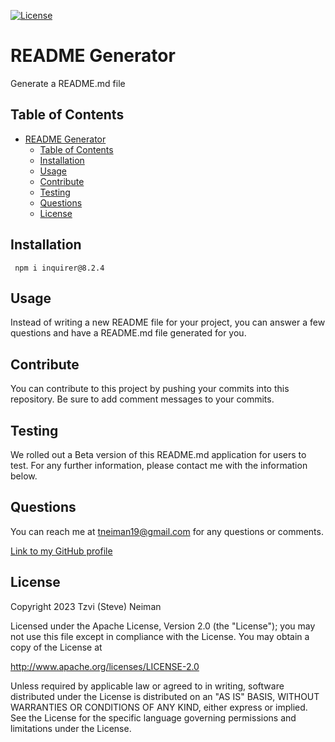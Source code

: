 [![License](https://img.shields.io/badge/License-Apache_2.0-blue.svg)](https://opensource.org/licenses/Apache-2.0)
  
# README Generator

Generate a README.md file


## Table of Contents
- [README Generator](#readme-generator)
  - [Table of Contents](#table-of-contents)
  - [Installation](#installation)
  - [Usage](#usage)
  - [Contribute](#contribute)
  - [Testing](#testing)
  - [Questions](#questions)
  - [License](#license)
 
## Installation
```
 npm i inquirer@8.2.4 
``` 


## Usage 

Instead of writing a new README file for your project, you can answer a few questions and have a README.md file generated for you.


## Contribute
You can contribute to this project by pushing your commits into this repository. Be sure to add comment messages to your commits. 

## Testing
We rolled out a Beta version of this README.md application for users to test. For any further information, please contact me with the information below. 


## Questions
You can reach me at tneiman19@gmail.com for any questions or comments. 
 

[Link to my GitHub profile](https://github.com/tneiman19)

## License

   Copyright 2023 Tzvi (Steve) Neiman

   Licensed under the Apache License, Version 2.0 (the "License");
   you may not use this file except in compliance with the License.
   You may obtain a copy of the License at
   
   http://www.apache.org/licenses/LICENSE-2.0
   
   Unless required by applicable law or agreed to in writing, software
   distributed under the License is distributed on an "AS IS" BASIS,
   WITHOUT WARRANTIES OR CONDITIONS OF ANY KIND, either express or implied.
   See the License for the specific language governing permissions and
   limitations under the License.




